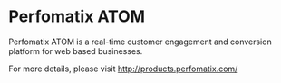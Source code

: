 Perfomatix ATOM
============

Perfomatix ATOM is a real-time customer engagement and conversion platform for web based businesses.

For more details, please visit http://products.perfomatix.com/
